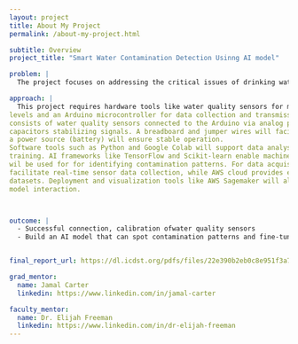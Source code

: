 ```yaml
---
layout: project
title: About My Project
permalink: /about-my-project.html

subtitle: Overview
project_title: "Smart Water Contamination Detection Usinng AI model"

problem: |
  The project focuses on addressing the critical issues of drinking water safely by developing an AI-driven system to predict contaminnation risks from lead, heavy metals, and microbial pollutants. The project aims to analyze public health reports for early detection of waterborne diseases. The ultimate goal is to empower water authorities with a proactive tool for mitigating contaminants and ensuring safer water access. Students will gain hands-on experience in AI/ML techniques, Python coding, and data analysis while contributing to a meaningful public health solution.

approach: |
  This project requires hardware tools like water quality sensors for measuring contamination
levels and an Arduino microcontroller for data collection and transmission. The circuit setup
consists of water quality sensors connected to the Arduino via analog pins, with resistors and
capacitors stabilizing signals. A breadboard and jumper wires will facilitate connections, while
a power source (battery) will ensure stable operation.
Software tools such as Python and Google Colab will support data analysis and AI model
training. AI frameworks like TensorFlow and Scikit-learn enable machine learning applications
wil be used for for identifying contamination patterns. For data acquisition, Google Sheets will
facilitate real-time sensor data collection, while AWS cloud provides efficient storage for large
datasets. Deployment and visualization tools like AWS Sagemaker will allow web-based AI
model interaction.



outcome: |
  - Successful connection, calibration ofwater quality sensors
  - Build an AI model that can spot contamination patterns and fine-tune it for accuracy.


final_report_url: https://dl.icdst.org/pdfs/files/22e390b2eb0c8e951f3a742fda5b2d1d.pdf

grad_mentor:
  name: Jamal Carter
  linkedin: https://www.linkedin.com/in/jamal-carter

faculty_mentor:
  name: Dr. Elijah Freeman
  linkedin: https://www.linkedin.com/in/dr-elijah-freeman
---
```


